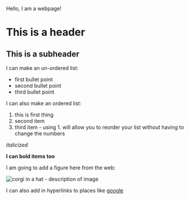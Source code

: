 Hello, I am a webpage!

# This is a header
## This is a subheader

I can make an un-ordered list:
* first bullet point
* second bullet point
* third bullet point

I can also make an ordered list:
1. this is first thing
1. second item
1. third item - using 1. will allow you to reorder your list without having to change the numbers

*italicized*

**I can bold items too**

I am going to add  a figure here from the web:  

![corgi in a hat - description of image](https://uiuc-ischool-dataviz.github.io/spring2019online/week04/data/littleCorgiInHat.png)

I can also add in hyperlinks to places like [google](https://www.google.com)
